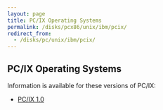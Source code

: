 ```yaml
---
layout: page
title: PC/IX Operating Systems
permalink: /disks/pcx86/unix/ibm/pcix/
redirect_from:
  - /disks/pc/unix/ibm/pcix/
---
```


PC/IX Operating Systems
---

Information is available for these versions of PC/IX:

* [PC/IX 1.0](1.0/)
